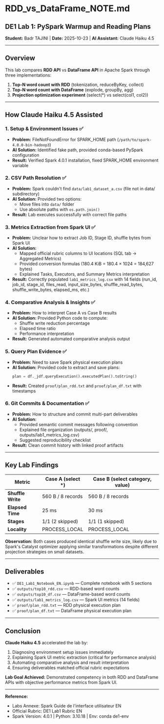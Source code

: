 # RDD_vs_DataFrame_NOTE.md

## DE1 Lab 1: PySpark Warmup and Reading Plans
**Student:** Badr TAJINI | **Date:** 2025-10-23 | **AI Assistant:** Claude Haiku 4.5

---

## Overview

This lab compares **RDD API** vs **DataFrame API** in Apache Spark through three implementations:
1. **Top-N word count with RDD** (tokenization, reduceByKey, collect)
2. **Top-N word count with DataFrame** (explode, groupBy, agg)
3. **Projection optimization experiment** (select(*) vs select(col1, col2))

---

## How Claude Haiku 4.5 Assisted

### 1. **Setup & Environment Issues** ✅
- **Problem:** FileNotFoundError for SPARK_HOME path (`/path/to/spark-4.0.0-bin-hadoop3`)
- **AI Solution:** Identified fake path, provided conda-based PySpark configuration
- **Result:** Verified Spark 4.0.1 installation, fixed SPARK_HOME environment variable

### 2. **CSV Path Resolution** ✅
- **Problem:** Spark couldn't find `data/lab1_dataset_a.csv` (file not in data/ subdirectory)
- **AI Solution:** Provided two options:
  - Move files into `data/` folder
  - Use absolute paths with `os.path.join()`
- **Result:** Lab executes successfully with correct file paths

### 3. **Metrics Extraction from Spark UI** ✅
- **Problem:** Unclear how to extract Job ID, Stage ID, shuffle bytes from Spark UI
- **AI Solution:** 
  - Mapped official rubric columns to UI locations (SQL tab → Aggregated Metrics)
  - Provided conversion formulas (180.4 KiB = 180.4 × 1024 = 184,627 bytes)
  - Explained Tasks, Executors, and Summary Metrics interpretation
- **Result:** Correctly populated `lab1_metrics_log.csv` with 14 fields (run_id, job_id, stage_id, files_read, input_size_bytes, shuffle_read_bytes, shuffle_write_bytes, elapsed_ms, etc.)

### 4. **Comparative Analysis & Insights** ✅
- **Problem:** How to interpret Case A vs Case B results
- **AI Solution:** Provided Python code to compute:
  - Shuffle write reduction percentage
  - Elapsed time ratio
  - Performance interpretation
- **Result:** Generated automated comparative analysis output

### 5. **Query Plan Evidence** ✅
- **Problem:** Need to save Spark physical execution plans
- **AI Solution:** Provided code to extract and save plans:
  ```python
  plan = df._jdf.queryExecution().executedPlan().toString()
  ```
- **Result:** Created `proof/plan_rdd.txt` and `proof/plan_df.txt` with timestamps

### 6. **Git Commits & Documentation** ✅
- **Problem:** How to structure and commit multi-part deliverables
- **AI Solution:** 
  - Provided semantic commit messages following convention
  - Explained file organization (outputs/, proof/, outputs/lab1_metrics_log.csv)
  - Suggested reproducibility checklist
- **Result:** Clean commit history with linked proof artifacts

---

## Key Lab Findings

| Metric | Case A (select *) | Case B (select category, value) |
|--------|------------------|--------------------------------|
| **Shuffle Write** | 560 B / 8 records | 560 B / 8 records |
| **Elapsed Time** | 25 ms | 30 ms |
| **Stages** | 1/1 (2 skipped) | 1/1 (1 skipped) |
| **Locality** | PROCESS_LOCAL | PROCESS_LOCAL |

**Observation:** Both cases produced identical shuffle write size, likely due to Spark's Catalyst optimizer applying similar transformations despite different projection strategies on small datasets.

---

## Deliverables

- ✅ `DE1_Lab1_Notebook_EN.ipynb` — Complete notebook with 5 sections
- ✅ `outputs/top10_rdd.csv` — RDD-based word counts
- ✅ `outputs/top10_df.csv` — DataFrame-based word counts
- ✅ `outputs/lab1_metrics_log.csv` — Spark UI metrics (14 fields)
- ✅ `proof/plan_rdd.txt` — RDD physical execution plan
- ✅ `proof/plan_df.txt` — DataFrame physical execution plan

---

## Conclusion

**Claude Haiku 4.5** accelerated the lab by:
1. Diagnosing environment setup issues immediately
2. Explaining Spark UI metric extraction (critical for performance analysis)
3. Automating comparative analysis and result interpretation
4. Ensuring deliverables matched official rubric expectations

**Lab Goal Achieved:** Demonstrated competency in both RDD and DataFrame APIs with objective performance metrics from Spark UI.

---

**Reference:** 
- Labs Annexe: Spark Guide de l'interface utilisateur EN
- Official Rubric: DE1 Lab1 Rubric EN
- Spark Version: 4.0.1 | Python: 3.10.18 | Env: conda de1-env